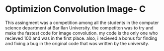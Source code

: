 # Optimizion Convolution Image- C

This assingment was a competition among all the students in the computer science department at Bar Ilan University. the competiton was to try and make the fastest code for image 
convolution. my code is the only one who recieved 100 and was in the first place. also, i recieved a bonus for finding and fixing a bug in the original code
that was written by the university.
